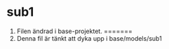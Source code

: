 # sub1

1. Filen ändrad i base-projektet.
=======
2. Denna fil är tänkt att dyka upp i base/models/sub1